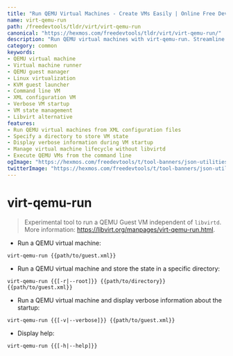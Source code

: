 ```yaml
---
title: "Run QEMU Virtual Machines - Create VMs Easily | Online Free DevTools by Hexmos"
name: virt-qemu-run
path: /freedevtools/tldr/virt/virt-qemu-run
canonical: "https://hexmos.com/freedevtools/tldr/virt/virt-qemu-run/"
description: "Run QEMU virtual machines with virt-qemu-run. Streamline VM creation and management on Linux. Free online tool, no registration required."
category: common
keywords:
- QEMU virtual machine
- Virtual machine runner
- QEMU guest manager
- Linux virtualization
- KVM guest launcher
- Command line VM
- XML configuration VM
- Verbose VM startup
- VM state management
- Libvirt alternative
features:
- Run QEMU virtual machines from XML configuration files
- Specify a directory to store VM state
- Display verbose information during VM startup
- Manage virtual machine lifecycle without libvirtd
- Execute QEMU VMs from the command line
ogImage: "https://hexmos.com/freedevtools/t/tool-banners/json-utilities-banner.png"
twitterImage: "https://hexmos.com/freedevtools/t/tool-banners/json-utilities-banner.png"
---
```


# virt-qemu-run

> Experimental tool to run a QEMU Guest VM independent of `libvirtd`.
> More information: <https://libvirt.org/manpages/virt-qemu-run.html>.

- Run a QEMU virtual machine:

`virt-qemu-run {{path/to/guest.xml}}`

- Run a QEMU virtual machine and store the state in a specific directory:

`virt-qemu-run {{[-r|--root]}} {{path/to/directory}} {{path/to/guest.xml}}`

- Run a QEMU virtual machine and display verbose information about the startup:

`virt-qemu-run {{[-v|--verbose]}} {{path/to/guest.xml}}`

- Display help:

`virt-qemu-run {{[-h|--help]}}`
